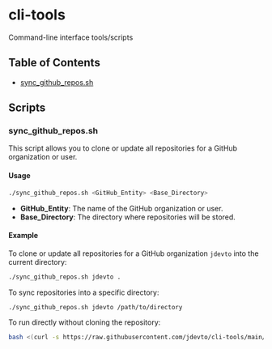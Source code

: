 # cli-tools

Command-line interface tools/scripts

## Table of Contents

- [sync_github_repos.sh](#sync_github_repossh)

## Scripts

### sync_github_repos.sh

This script allows you to clone or update all repositories for a GitHub organization or user.

#### Usage

```bash
./sync_github_repos.sh <GitHub_Entity> <Base_Directory>
```

- **GitHub_Entity**: The name of the GitHub organization or user.
- **Base_Directory**: The directory where repositories will be stored.

#### Example

To clone or update all repositories for a GitHub organization `jdevto` into the current directory:

```bash
./sync_github_repos.sh jdevto .
```

To sync repositories into a specific directory:

```bash
./sync_github_repos.sh jdevto /path/to/directory
```

To run directly without cloning the repository:

```bash
bash <(curl -s https://raw.githubusercontent.com/jdevto/cli-tools/main/scripts/sync_github_repos.sh) jdevto .
```
